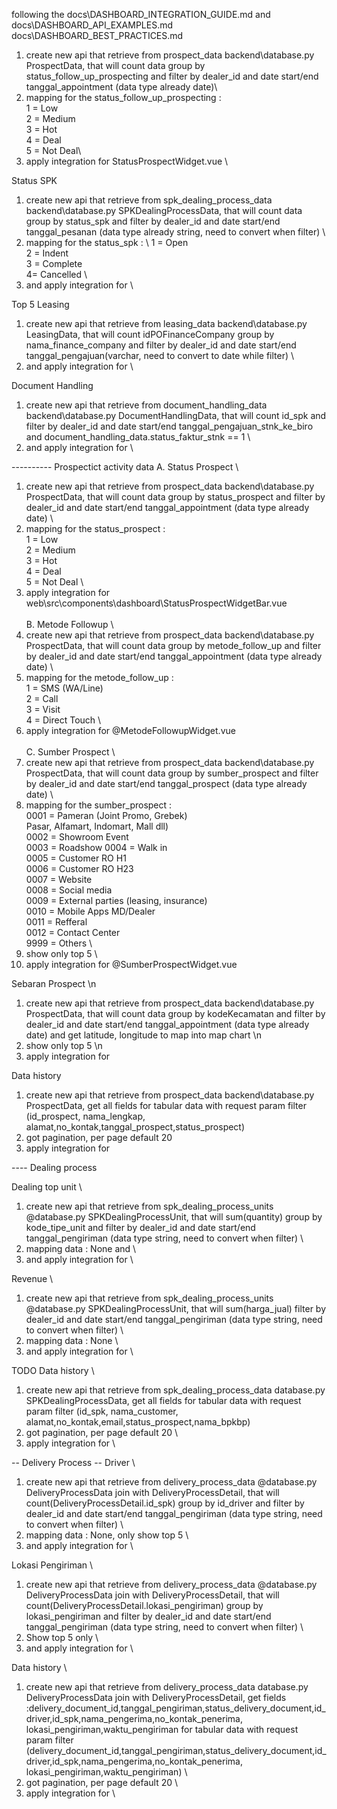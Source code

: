 following the docs\DASHBOARD_INTEGRATION_GUIDE.md and docs\DASHBOARD_API_EXAMPLES.md docs\DASHBOARD_BEST_PRACTICES.md 


1. create new api that retrieve from prospect_data backend\database.py  ProspectData, that will count data group by status_follow_up_prospecting and filter by dealer_id and date start/end tanggal_appointment (data type already date)\
2. mapping for the status_follow_up_prospecting : \
1 = Low \
2 = Medium \
3 = Hot \
4 = Deal \
5 = Not Deal\
3. apply integration for StatusProspectWidget.vue \


Status SPK


1. create new api that retrieve from spk_dealing_process_data backend\database.py  SPKDealingProcessData, that will count data group by status_spk and filter by dealer_id and date start/end tanggal_pesanan (data type already string, need to convert when filter) \
2. mapping for the status_spk : \ 
1 = Open \
2 = Indent \
3 = Complete \
4= Cancelled \
3. and apply integration for \

Top 5 Leasing

1. create new api that retrieve from leasing_data backend\database.py  LeasingData, that will count idPOFinanceCompany group by nama_finance_company and filter by dealer_id and date start/end tanggal_pengajuan(varchar, need to convert to date while filter) \
2. and apply integration for \

Document Handling
1. create new api that retrieve from document_handling_data backend\database.py  DocumentHandlingData, that will count id_spk and filter by dealer_id and date start/end tanggal_pengajuan_stnk_ke_biro and document_handling_data.status_faktur_stnk == 1 \
3. and apply integration for \




---------- Prospectict activity data
A. Status Prospect \
1. create new api that retrieve from prospect_data backend\database.py  ProspectData, that will count data group by status_prospect and filter by dealer_id and date start/end tanggal_appointment (data type already date) \
2. mapping for the status_prospect : \
1 = Low \
2 = Medium \
3 = Hot \
4 = Deal \
5 = Not Deal \
3. apply integration for web\src\components\dashboard\StatusProspectWidgetBar.vue \
\
B. Metode Followup \
1. create new api that retrieve from prospect_data backend\database.py  ProspectData, that will count data group by metode_follow_up and filter by dealer_id and date start/end tanggal_appointment (data type already date) \
2. mapping for the metode_follow_up : \
1 = SMS (WA/Line) \
2 = Call \
3 = Visit \
4 = Direct Touch \
3. apply integration for @MetodeFollowupWidget.vue\
\
C. Sumber Prospect \
1. create new api that retrieve from prospect_data backend\database.py  ProspectData, that will count data group by sumber_prospect and filter by dealer_id and date start/end tanggal_prospect (data type already date) \
2. mapping for the sumber_prospect : \
0001 = Pameran (Joint Promo, Grebek) \
Pasar, Alfamart, Indomart, Mall dll) \
0002 = Showroom Event \
0003 = Roadshow 
0004 = Walk in \
0005 = Customer RO H1 \
0006 = Customer RO H23 \
0007 = Website \
0008 = Social media \
0009 = External parties (leasing, insurance) \
0010 = Mobile Apps MD/Dealer \
0011 = Refferal \
0012 = Contact Center \
9999 = Others \
3. show only top 5 \
3. apply integration for @SumberProspectWidget.vue

Sebaran Prospect \n
1. create new api that retrieve from prospect_data backend\database.py  ProspectData, that will count data group by kodeKecamatan and filter by dealer_id and date start/end tanggal_appointment (data type already date) and get latitude, longitude to map into map chart \n
2. show only top 5 \n
3. apply integration for 

Data history
1. create new api that retrieve from prospect_data backend\database.py  ProspectData, get all fields for tabular data with request param filter (id_prospect, nama_lengkap, alamat,no_kontak,tanggal_prospect,status_prospect)
2. got pagination, per page default 20
3. apply integration for 

---- Dealing process

Dealing top unit \
1. create new api that retrieve from spk_dealing_process_units @database.py  SPKDealingProcessUnit, that will sum(quantity)  group by kode_tipe_unit and filter by dealer_id and date start/end tanggal_pengiriman (data type  string, need to convert when filter) \
2. mapping data : None and \
3. and apply integration for \ 

Revenue \
1. create new api that retrieve from spk_dealing_process_units @database.py  SPKDealingProcessUnit, that will sum(harga_jual)  filter by dealer_id and date start/end tanggal_pengiriman (data type  string, need to convert when filter) \
2. mapping data : None \
3. and apply integration for \ 


TODO   Data history \
1. create new api that retrieve from spk_dealing_process_data database.py  SPKDealingProcessData, get all fields for tabular data with request param filter (id_spk, nama_customer, alamat,no_kontak,email,status_prospect,nama_bpkbp)
2. got pagination, per page default 20 \
3. apply integration for \



-- Delivery Process -- 
Driver \
1. create new api that retrieve from delivery_process_data @database.py  DeliveryProcessData join with DeliveryProcessDetail, that will count(DeliveryProcessDetail.id_spk) group by id_driver and filter by dealer_id and date start/end tanggal_pengiriman (data type  string, need to convert when filter) \
2. mapping data : None, only show top 5 \ 
3. and apply integration for \  

Lokasi Pengiriman \
1. create new api that retrieve from delivery_process_data @database.py  DeliveryProcessData join with DeliveryProcessDetail, that will count(DeliveryProcessDetail.lokasi_pengiriman) group by lokasi_pengiriman and filter by dealer_id and date start/end tanggal_pengiriman (data type  string, need to convert when filter) \
2. Show top 5 only \
3. and apply integration for  \

Data history \
1. create new api that retrieve from delivery_process_data database.py  DeliveryProcessData join with DeliveryProcessDetail, get fields :delivery_document_id,tanggal_pengiriman,status_delivery_document,id_driver,id_spk,nama_pengerima,no_kontak_penerima, lokasi_pengiriman,waktu_pengiriman for tabular data with request param filter (delivery_document_id,tanggal_pengiriman,status_delivery_document,id_driver,id_spk,nama_pengerima,no_kontak_penerima, lokasi_pengiriman,waktu_pengiriman) \
2. got pagination, per page default 20 \
3. apply integration for \